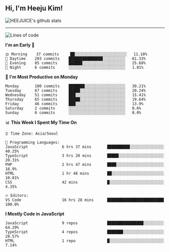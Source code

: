 ## Hi, I'm Heeju Kim!

![HEEJUICE's github stats](https://github-readme-stats.vercel.app/api?username=HEEJUICE&show_icons=true)

---
<!--START_SECTION:waka-->
![Lines of code](https://img.shields.io/badge/From%20Hello%20World%20I%27ve%20Written-19.5%20million%20lines%20of%20code-blue)

**I'm an Early 🐤** 

```text
🌞 Morning    37 commits     ██░░░░░░░░░░░░░░░░░░░░░░░   11.18% 
🌆 Daytime    203 commits    ███████████████░░░░░░░░░░   61.33% 
🌃 Evening    85 commits     ██████░░░░░░░░░░░░░░░░░░░   25.68% 
🌙 Night      6 commits      ░░░░░░░░░░░░░░░░░░░░░░░░░   1.81%

```
📅 **I'm Most Productive on Monday** 

```text
Monday       100 commits    ███████░░░░░░░░░░░░░░░░░░   30.21% 
Tuesday      67 commits     █████░░░░░░░░░░░░░░░░░░░░   20.24% 
Wednesday    51 commits     ███░░░░░░░░░░░░░░░░░░░░░░   15.41% 
Thursday     65 commits     █████░░░░░░░░░░░░░░░░░░░░   19.64% 
Friday       46 commits     ███░░░░░░░░░░░░░░░░░░░░░░   13.9% 
Saturday     2 commits      ░░░░░░░░░░░░░░░░░░░░░░░░░   0.6% 
Sunday       0 commits      ░░░░░░░░░░░░░░░░░░░░░░░░░   0.0%

```


📊 **This Week I Spent My Time On** 

```text
⌚︎ Time Zone: Asia/Seoul

💬 Programming Languages: 
JavaScript               6 hrs 37 mins       ██████████░░░░░░░░░░░░░░░   40.25% 
TypeScript               3 hrs 20 mins       █████░░░░░░░░░░░░░░░░░░░░   20.31% 
PHP                      2 hrs 47 mins       ████░░░░░░░░░░░░░░░░░░░░░   16.9% 
HTML                     1 hr 46 mins        ██░░░░░░░░░░░░░░░░░░░░░░░   10.81% 
CSS                      42 mins             █░░░░░░░░░░░░░░░░░░░░░░░░   4.35%

🔥 Editors: 
VS Code                  16 hrs 28 mins      █████████████████████████   100.0%

```

**I Mostly Code in JavaScript** 

```text
JavaScript               9 repos             ████████████████░░░░░░░░░   64.29% 
TypeScript               4 repos             ███████░░░░░░░░░░░░░░░░░░   28.57% 
HTML                     1 repo              █░░░░░░░░░░░░░░░░░░░░░░░░   7.14%

```



<!--END_SECTION:waka-->
